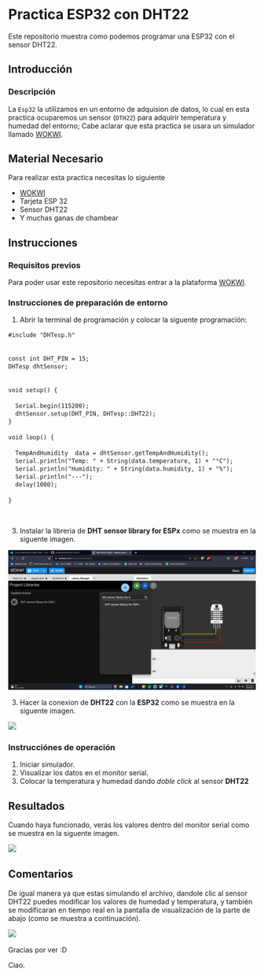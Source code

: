 # Practica ESP32 con DHT22
Este repositorio muestra como podemos programar una ESP32 con el sensor DHT22.

## Introducción

### Descripción

La ```Esp32``` la utilizamos en un entorno de adquision de datos, lo cual en esta practica ocuparemos un sensor (```DTH22```) para adquirir temperatura y humedad del entorno; Cabe aclarar que esta practica se usara un simulador llamado [WOKWI](https://https://wokwi.com/).


## Material Necesario

Para realizar esta practica necesitas lo siguiente

- [WOKWI](https://https://wokwi.com/)
- Tarjeta ESP 32
- Sensor DHT22
- Y muchas ganas de chambear


## Instrucciones

### Requisitos previos

Para poder usar este repositorio necesitas entrar a la plataforma [WOKWI](https://https://wokwi.com/).


### Instrucciones de preparación de entorno 

1. Abrir la terminal de programación y colocar la siguente programación:



```
#include "DHTesp.h"


const int DHT_PIN = 15;
DHTesp dhtSensor;


void setup() {

  Serial.begin(115200);
  dhtSensor.setup(DHT_PIN, DHTesp::DHT22);
}

void loop() {

  TempAndHumidity  data = dhtSensor.getTempAndHumidity();
  Serial.println("Temp: " + String(data.temperature, 1) + "°C");
  Serial.println("Humidity: " + String(data.humidity, 1) + "%");
  Serial.println("---");
  delay(1000);
  
}



```
3. Instalar la libreria de **DHT sensor library for ESPx** como se muestra en la siguente imagen.

![](https://github.com/UrielMastache/ESP32-DHT22/blob/main/Descargando%20libreria%20para%20sensor.png?raw=true)

3. Hacer la conexion de **DHT22** con la **ESP32** como se muestra en la siguente imagen.

![](https://github.com/UrielMastache/VisualCodePracticas/blob/main/Captura%20de%20pantalla%20(4).png?raw=true)

### Instrucciónes de operación

1. Iniciar simulador.
2. Visualizar los datos en el monitor serial.
3. Colocar la temperatura y humedad dando *doble click* al sensor **DHT22** 

## Resultados

Cuando haya funcionado, verás los valores dentro del monitor serial como se muestra en la siguente imagen.

![](https://github.com/UrielMastache/VisualCodePracticas/blob/main/Simulaci%C3%B3n%20ESP32%20con%20Sensor%20de%20temp%20y%20humedad.png?raw=true)

## Comentarios

De igual manera ya que estas simulando el archivo, dandole clic al sensor DHT22 puedes modificar los valores de humedad y temperatura, y también se modificaran en tiempo real en la pantalla de visualización de la parte de abajo (como se muestra a continuación).

![](https://github.com/UrielMastache/VisualCodePracticas/blob/main/Simulaci%C3%B3n%20cambiando%20valores%20de%20sensor.png?raw=true)

Gracias por ver :D 

Ciao.